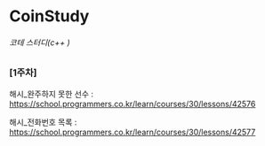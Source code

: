 # CoinStudy
###### 코테 스터디(c++ )

### [1주차]


해시_완주하지 못한 선수 : https://school.programmers.co.kr/learn/courses/30/lessons/42576

해시_전화번호 목록 : https://school.programmers.co.kr/learn/courses/30/lessons/42577
